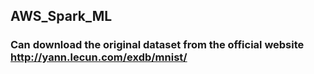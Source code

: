 ## AWS_Spark_ML
### Can download the original dataset from the official website http://yann.lecun.com/exdb/mnist/
